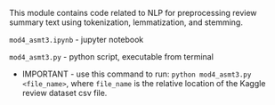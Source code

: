 This module contains code related to NLP for preprocessing review summary text using tokenization, lemmatization, and stemming.

`mod4_asmt3.ipynb` - jupyter notebook

`mod4_asmt3.py` - python script, executable from terminal
- IMPORTANT - use this command to run: `python mod4_asmt3.py <file_name>`, where `file_name` is the relative location of the Kaggle review dataset csv file.  
